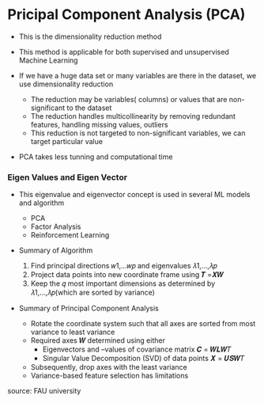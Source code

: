 # Pricipal Component Analysis (PCA)
- This is the dimensionality reduction method
- This method is applicable for both supervised and unsupervised Machine Learning
- If we have a huge data set or many variables are there in the dataset, we use dimensionality reduction
  - The reduction may be variables( columns) or values that are non-significant to the dataset
  - The reduction handles multicollinearity by removing redundant features, handling missing values, outliers
  - This reduction is not targeted to non-significant variables, we can target particular value
 
- PCA takes less tunning and computational time
### Eigen Values and Eigen Vector
- This eigenvalue and eigenvector concept is used in several ML models and algorithm
  - PCA
  - Factor Analysis
  - Reinforcement Learning


- Summary of Algorithm
  1. Find principal directions 𝑤1,…𝑤𝑝 and eigenvalues 𝜆1,…,𝜆𝑝
  2. Project data points into new coordinate frame using 𝑻 =𝑿𝑾
  3. Keep the 𝑞 most important dimensions as determined by 𝜆1,…,𝜆𝑝(which are sorted by variance)
 
- Summary of Principal Component Analysis
  - Rotate the coordinate system such that all axes are sorted from most variance to least variance
  - Required axes 𝑾 determined using either
    - Eigenvectors and –values of covariance matrix 𝑪 = 𝑾𝑳𝑾𝑇
    - Singular Value Decomposition (SVD) of data points 𝑿 = 𝑼𝑺𝑾𝑇
  - Subsequently, drop axes with the least variance
  - Variance-based feature selection has limitations
 









source: FAU university
